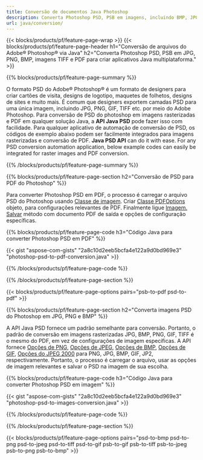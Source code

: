 ```yaml
---
title: Conversão de documentos Java Photoshop
description: Converta Photoshop PSD, PSB em imagens, incluindo BMP, JPG, PNG, TIFF e PDF via biblioteca Java.
url: java/conversion/
---
```


{{< blocks/products/pf/feature-page-wrap >}}
{{< blocks/products/pf/feature-page-header h1="Conversão de arquivos do Adobe® Photoshop® via Java" h2="Converta Photoshop PSD, PSB em JPG, PNG, BMP, imagens TIFF e PDF para criar aplicativos Java multiplataforma." >}}

{{% blocks/products/pf/feature-page-summary %}}

O formato PSD do Adobe® Photoshop® é um formato de designers para criar cartões de visita, designs de logotipo, maquetes de folhetos, designs de sites e muito mais. É comum que designers exportem camadas PSD para uma única imagem, incluindo JPG, PNG, GIF, TIFF etc. por meio do Adobe Photoshop. Para conversão de PSD do photoshop em imagens rasterizadas e PDF em qualquer solução Java, a **API Java PSD** pode fazer isso com facilidade. Para qualquer aplicativo de automação de conversão de PSD, os códigos de exemplo abaixo podem ser facilmente integrados para imagens rasterizadas e conversão de PDF. **Java PSD API** can do it with ease. For any PSD conversion automation application, below example codes can easily be integrated for raster images and PDF conversion.

{{% /blocks/products/pf/feature-page-summary %}}

{{% blocks/products/pf/feature-page-section h2="Conversão de PSD para PDF do Photoshop" %}}

Para converter Photoshop PSD em PDF, o processo é carregar o arquivo PSD do Photoshop usando [Classe de imagem](https://apireference.aspose.com/psd/java/com.aspose.psd/Image). Criar [Classe PDFOptions](https://apireference.aspose.com/psd/java/com.aspose.psd.imageoptions/PdfOptions) objeto, para configurações relevantes de PDF. Finalmente ligue [Imagem. Salvar](https://apireference.aspose.com/psd/java/com.aspose.psd/Image#save-java.lang.String-com.aspose.psd.ImageOptionsBase-) método com documento PDF de saída e opções de configuração específicas.

{{% blocks/products/pf/feature-page-code h3="Código Java para converter Photoshop PSD em PDF" %}}

{{< gist "aspose-com-gists" "2a8c10d2eeb5bcfa4e122a9d0bd969e3" "photoshop-psd-to-pdf-conversion.java" >}}

{{% /blocks/products/pf/feature-page-code %}}

{{% /blocks/products/pf/feature-page-section %}}

{{< blocks/products/pf/feature-page-options pairs="psb-to-pdf psd-to-pdf" >}}

{{% blocks/products/pf/feature-page-section h2="Converta imagens PSD do Photoshop em JPG, PNG e BMP" %}}

A API Java PSD fornece um padrão semelhante para conversão. Portanto, o padrão de conversão em imagens rasterizadas JPG, BMP, PNG, GIF, TIFF é o mesmo do PDF, em vez de configurações de imagem específicas. A API fornece [Opções de PNG](https://apireference.aspose.com/psd/java/com.aspose.psd.imageoptions/PngOptions), [Opções de JPEG](https://apireference.aspose.com/psd/java/com.aspose.psd.imageoptions/JpegOptions), [Opções de BMP](https://apireference.aspose.com/psd/java/com.aspose.psd.imageoptions/BmpOptions), [Opções de GIF](https://apireference.aspose.com/psd/java/com.aspose.psd.imageoptions/GifOptions), [Opções do JPEG 2000](https://apireference.aspose.com/psd/java/com.aspose.psd.imageoptions/Jpeg2000Options) para PNG, JPG, BMP, GIF, JP2, respectivamente. Portanto, o processo é carregar o arquivo, usar as opções de imagem relevantes e salvar o PSD na imagem de sua escolha.

{{% blocks/products/pf/feature-page-code h3="Código Java para converter Photoshop PSD em imagem" %}}

{{< gist "aspose-com-gists" "2a8c10d2eeb5bcfa4e122a9d0bd969e3" "photoshop-psd-to-images-conversion.java" >}}

{{% /blocks/products/pf/feature-page-code %}}

{{% /blocks/products/pf/feature-page-section %}}

{{< blocks/products/pf/feature-page-options pairs="psd-to-bmp psd-to-png psd-to-jpeg psd-to-tiff psd-to-gif psb-to-gif psb-to-tiff psb-to-jpeg psb-to-png psb-to-bmp" >}}
